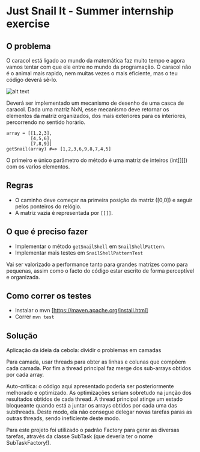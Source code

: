 # Just Snail It - Summer internship exercise

## O problema

O caracol está ligado ao mundo da matemática faz muito tempo e agora vamos tentar com que ele entre no mundo da programação.
O caracol não é o animal mais rapido, nem muitas vezes o mais eficiente, mas o teu código deverá sê-lo.

![alt text](image.svg?raw=true)

Deverá ser implementado um mecanismo de desenho de uma casca de caracol. Dada uma matriz NxN, esse mecanismo deve retornar os elementos da matriz organizados, dos mais exteriores para os interiores, percorrendo no sentido horário.
```
array = [[1,2,3],
         [4,5,6],
         [7,8,9]]
getSnail(array) #=> [1,2,3,6,9,8,7,4,5]
```
O primeiro e único parâmetro do método é uma matriz de inteiros (int[][]) com os varios elementos.


## Regras

* O caminho deve começar na primeira posição da matriz ([0,0]) e seguir pelos ponteiros do relógio.
* A matriz vazia é representada por `[[]]`.


## O que é preciso fazer

* Implementar o método `getSnailShell` em `SnailShellPattern`.
* Implementar mais testes em `SnailShellPatternTest`

Vai ser valorizado a performance tanto para grandes matrizes como para pequenas, assim como o facto do código estar escrito de forma perceptível e organizada.

## Como correr os testes

* Instalar o mvn [https://maven.apache.org/install.html]
* Correr `mvn test`

## Solução

Aplicação da ideia da cebola: dividir o problemas em camadas

Para camada, usar threads para obter as linhas e colunas que compõem cada camada. Por fim a thread principal faz merge dos sub-arrays obtidos por cada array.

Auto-crítica: o código aqui apresentado poderia ser posteriormente melhorado e optimizado. As optimizações seriam sobretudo na junção dos resultados obtidos
de cada thread. A thread principal atinge um estado bloqueante quando está a juntar os arrays obtidos por cada uma das subthreads. Deste modo, ela não consegue
delegar novas tarefas paras as outras threads, sendo ineficiente deste modo.

Para este projeto foi utilizado o padrão Factory para gerar as diversas tarefas, através da classe SubTask (que deveria ter o nome SubTaskFactory!).


